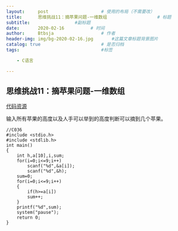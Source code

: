```yaml
---
layout:     post   				    # 使用的布局（不需要改）
title:      思维挑战11：摘苹果问题-一维数组				    # 标题 
subtitle:                 #副标题
date:       2020-02-16			# 时间
author:     Btbsja					# 作者
header-img: img/bg-2020-02-16.jpg 	    #这篇文章标题背景图片
catalog: true 						# 是否归档
tags:								#标签

    - C语言

---
```

思维挑战11：摘苹果问题-一维数组
-

[代码资源](https://download.csdn.net/download/Btbsja/12155122)

输入所有苹果的高度以及人手可以举到的高度判断可以摘到几个苹果。

    //C036
    #include <stdio.h>
    #include <stdlib.h>
    int main()
    {
        int h,a[10],i,sum;
        for(i=0;i<=9;i++)
            scanf("%d",&a[i]);
            scanf("%d",&h);
        sum=0;
        for(i=0;i<=9;i++)
        {
            if(h>=a[i])
            sum++;
        }
        printf("%d",sum);
        system("pause");
        return 0;
    }